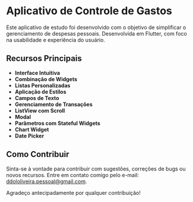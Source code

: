 # Aplicativo de Controle de Gastos

Este aplicativo de estudo foi desenvolvido com o objetivo de simplificar o gerenciamento de despesas pessoais. 
Desenvolvida em Flutter, com foco na usabilidade e experiência do usuário.

## Recursos Principais

- **Interface Intuitiva**
- **Combinação de Widgets**
- **Listas Personalizadas**
- **Aplicação de Estilos**
- **Campos de Texto**
- **Gerenciamento de Transações**
- **ListView com Scroll**
- **Modal**
- **Parâmetros com Stateful Widgets**
- **Chart Widget**
- **Date Picker**

## Como Contribuir

Sinta-se à vontade para contribuir com sugestões, correções de bugs ou novos recursos. Entre em contato comigo pelo e-mail: [ddololiveira.pessoal@gmail.com](mailto:ddololiveira.pessoal@gmail.com).

Agradeço antecipadamente por qualquer contribuição!
